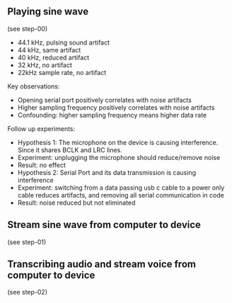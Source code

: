 ## Playing sine wave

(see step-00)

- 44.1 kHz, pulsing sound artifact
- 44 kHz, same artifact
- 40 kHz, reduced artifact
- 32 kHz, no artifact
- 22kHz sample rate, no artifact

Key observations:

- Opening serial port positively correlates with noise artifacts
- Higher sampling frequency positively correlates with noise artifacts
- Confounding: higher sampling frequency means higher data rate

Follow up experiments:

- Hypothesis 1: The microphone on the device is causing interference. Since it shares BCLK and LRC lines.
- Experiment: unplugging the microphone should reduce/remove noise
- Result: no effect
- Hypothesis 2: Serial Port and its data transmission is causing interference
- Experiment: switching from a data passing usb c cable to a power only cable reduces artifacts, and removing all serial communication in code
- Result: noise reduced but not eliminated

## Stream sine wave from computer to device

(see step-01)

## Transcribing audio and stream voice from computer to device

(see step-02)
